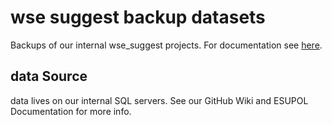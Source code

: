 # wse suggest backup datasets

Backups of our internal wse_suggest projects. For documentation see [here](https://zenodo.org/record/1494858).


## data Source

data lives on our internal SQL servers. See our GitHub Wiki and ESUPOL Documentation for more info. 




